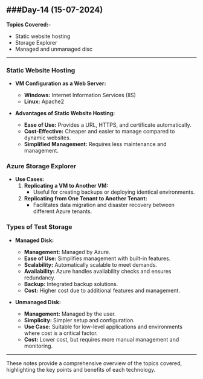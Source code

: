 ###Day-14 (15-07-2024)
---
**Topics Covered:-**
- Static website hosting
- Storage Explorer
- Managed and unmanaged disc

---

### Static Website Hosting
- **VM Configuration as a Web Server:**
  - **Windows:** Internet Information Services (IIS)
  - **Linux:** Apache2

- **Advantages of Static Website Hosting:**
  - **Ease of Use:** Provides a URL, HTTPS, and certificate automatically.
  - **Cost-Effective:** Cheaper and easier to manage compared to dynamic websites.
  - **Simplified Management:** Requires less maintenance and management.

### Azure Storage Explorer
- **Use Cases:**
  1. **Replicating a VM to Another VM:**
     - Useful for creating backups or deploying identical environments.
  2. **Replicating from One Tenant to Another Tenant:**
     - Facilitates data migration and disaster recovery between different Azure tenants.

### Types of Test Storage
- **Managed Disk:**
  - **Management:** Managed by Azure.
  - **Ease of Use:** Simplifies management with built-in features.
  - **Scalability:** Automatically scalable to meet demands.
  - **Availability:** Azure handles availability checks and ensures redundancy.
  - **Backup:** Integrated backup solutions.
  - **Cost:** Higher cost due to additional features and management.

- **Unmanaged Disk:**
  - **Management:** Managed by the user.
  - **Simplicity:** Simpler setup and configuration.
  - **Use Case:** Suitable for low-level applications and environments where cost is a critical factor.
  - **Cost:** Lower cost, but requires more manual management and monitoring.

---

These notes provide a comprehensive overview of the topics covered, highlighting the key points and benefits of each technology.
